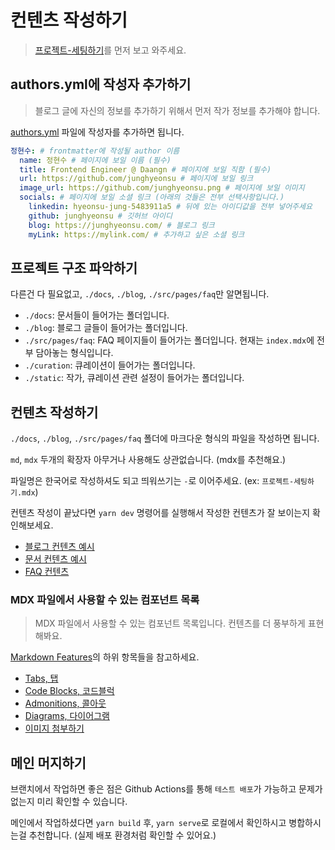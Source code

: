 # 컨텐츠 작성하기

> [프로젝트-세팅하기](./프로젝트-세팅하기.md)를 먼저 보고 와주세요.

## authors.yml에 작성자 추가하기

> 블로그 글에 자신의 정보를 추가하기 위해서 먼저 작가 정보를 추가해야 합니다.

[authors.yml](../static/authors.yml) 파일에 작성자를 추가하면 됩니다.

```yml
정현수: # frontmatter에 작성될 author 이름
  name: 정현수 # 페이지에 보일 이름 (필수)
  title: Frontend Engineer @ Daangn # 페이지에 보일 직함 (필수)
  url: https://github.com/junghyeonsu # 페이지에 보일 링크
  image_url: https://github.com/junghyeonsu.png # 페이지에 보일 이미지
  socials: # 페이지에 보일 소셜 링크 (아래의 것들은 전부 선택사항입니다.)
    linkedin: hyeonsu-jung-5483911a5 # 뒤에 있는 아이디값을 전부 넣어주세요
    github: junghyeonsu # 깃허브 아이디
    blog: https://junghyeonsu.com/ # 블로그 링크
    myLink: https://mylink.com/ # 추가하고 싶은 소셜 링크
```

## 프로젝트 구조 파악하기

다른건 다 필요없고, `./docs`, `./blog`, `./src/pages/faq`만 알면됩니다.

- `./docs`: 문서들이 들어가는 폴더입니다.
- `./blog`: 블로그 글들이 들어가는 폴더입니다.
- `./src/pages/faq`: FAQ 페이지들이 들어가는 폴더입니다. 현재는 `index.mdx`에 전부 담아놓는 형식입니다.
- `./curation`: 큐레이션이 들어가는 폴더입니다.
- `./static`: 작가, 큐레이션 관련 설정이 들어가는 폴더입니다.

## 컨텐츠 작성하기

`./docs`, `./blog`, `./src/pages/faq` 폴더에 마크다운 형식의 파일을 작성하면 됩니다.

`md`, `mdx` 두개의 확장자 아무거나 사용해도 상관없습니다. (mdx를 추천해요.)

파일명은 한국어로 작성하셔도 되고 띄워쓰기는 `-`로 이어주세요. (ex: `프로젝트-세팅하기.mdx`)

컨텐츠 작성이 끝났다면 `yarn dev` 명령어를 실행해서 작성한 컨텐츠가 잘 보이는지 확인해보세요.

- [블로그 컨텐츠 예시](../blog/2019-05-28-example.md)
- [문서 컨텐츠 예시](../docs/example.md)
- [FAQ 컨텐츠](../src/pages/faq/index.mdx)


### MDX 파일에서 사용할 수 있는 컴포넌트 목록

> MDX 파일에서 사용할 수 있는 컴포넌트 목록입니다. 컨텐츠를 더 풍부하게 표현해봐요.

[Markdown Features](https://docusaurus.io/docs/markdown-features)의 하위 항목들을 참고하세요.

- [Tabs, 탭](https://docusaurus.io/docs/markdown-features/tabs)
- [Code Blocks, 코드블럭](https://docusaurus.io/docs/markdown-features/code-blocks)
- [Admonitions, 콜아웃](https://docusaurus.io/docs/markdown-features/admonitions)
- [Diagrams, 다이어그램](https://docusaurus.io/docs/markdown-features/diagrams)
- [이미지 첨부하기](https://docusaurus.io/docs/markdown-features/assets)

## 메인 머지하기

브랜치에서 작업하면 좋은 점은 Github Actions를 통해 `테스트 배포`가 가능하고
문제가 없는지 미리 확인할 수 있습니다.

메인에서 작업하셨다면 `yarn build` 후, `yarn serve`로 로컬에서 확인하시고
병합하시는걸 추천합니다. (실제 배포 환경처럼 확인할 수 있어요.)
